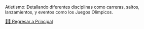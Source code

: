 Atletismo: Detallando diferentes disciplinas como carreras, saltos, lanzamientos, y eventos como los Juegos Olímpicos.

[☝🏻 Regresar a Principal](/articulos.md)